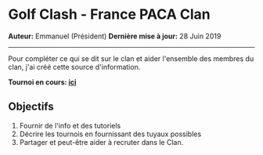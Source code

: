 # Golf Clash - France PACA Clan

**Auteur:** Emmanuel (Président)
**Dernière mise à jour:** 28 Juin 2019

---

Pour compléter ce qui se dit sur le clan et aider l'ensemble des membres du clan, j'ai créé cette source d'information.

**Tournoi en cours: [ici](Tournoi_Fuji.md)**

## Objectifs
1. Fournir de l'info et des tutoriels
2. Décrire les tournois en fournissant des tuyaux possibles
3. Partager et peut-être aider à recruter dans le Clan.
